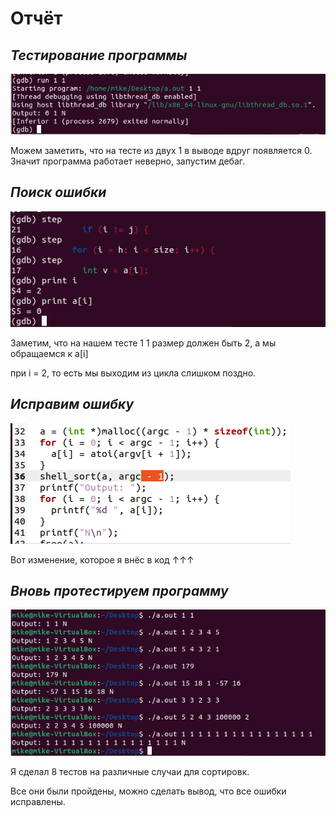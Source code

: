 # Отчёт
## _Тестирование программы_

![Build Status](test1.png)

Можем заметить, что на тесте из двух 1 в выводе вдруг появляется 0.
Значит программа работает неверно, запустим дебаг.

## _Поиск ошибки_

![Build Status](https://github.com/Kalabay/images_for_hw/blob/main/errror.png)

Заметим, что на нашем тесте 1 1 размер должен быть 2, а мы обращаемся к a[i]

при i = 2, то есть мы выходим из цикла слишком поздно.

## _Исправим ошибку_

![Иллюстрация к проекту](https://github.com/Kalabay/images_for_hw/blob/main/code.png)

Вот изменение, которое я внёс в код ↑↑↑

## _Вновь протестируем программу_

![Иллюстрация к проекту](https://github.com/Kalabay/images_for_hw/blob/main/test2.png)

Я сделал 8 тестов на различные случаи для сортировк.

Все они были пройдены, можно сделать вывод, что все ошибки исправлены.
